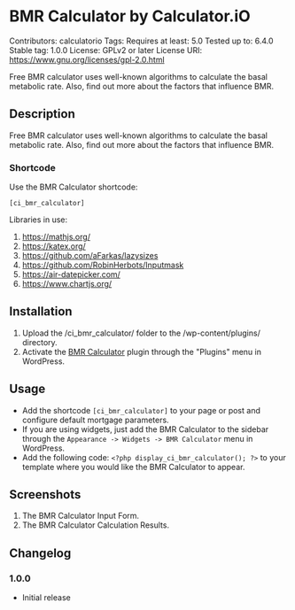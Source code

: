# BMR Calculator by Calculator.iO
Contributors: calculatorio
Tags: 
Requires at least: 5.0
Tested up to: 6.4.0
Stable tag: 1.0.0
License: GPLv2 or later
License URI: https://www.gnu.org/licenses/gpl-2.0.html

Free BMR calculator uses well-known algorithms to calculate the basal metabolic rate. Also, find out more about the factors that influence BMR.

## Description

Free BMR calculator uses well-known algorithms to calculate the basal metabolic rate. Also, find out more about the factors that influence BMR.

### Shortcode

Use the BMR Calculator shortcode:

`[ci_bmr_calculator]`

Libraries in use:
1. https://mathjs.org/
2. https://katex.org/
3. https://github.com/aFarkas/lazysizes
4. https://github.com/RobinHerbots/Inputmask
5. https://air-datepicker.com/
6. https://www.chartjs.org/

## Installation

1. Upload the /ci_bmr_calculator/ folder to the /wp-content/plugins/ directory.
2. Activate the [BMR Calculator](https://www.calculator.io/bmr-calculator/ "BMR Calculator Homepage") plugin through the "Plugins" menu in WordPress.

## Usage
* Add the shortcode `[ci_bmr_calculator]` to your page or post and configure default mortgage parameters.
* If you are using widgets, just add the BMR Calculator to the sidebar through the `Appearance -> Widgets -> BMR Calculator` menu in WordPress.
* Add the following code: `<?php display_ci_bmr_calculator(); ?>` to your template where you would like the BMR Calculator to appear.

## Screenshots
1. The BMR Calculator Input Form.
2. The BMR Calculator Calculation Results.

## Changelog

### 1.0.0
* Initial release
